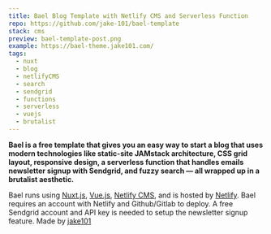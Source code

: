 ```yaml
---
title: Bael Blog Template with Netlify CMS and Serverless Function
repo: https://github.com/jake-101/bael-template
stack: cms
preview: bael-template-post.png
example: https://bael-theme.jake101.com/
tags:
  - nuxt
  - blog
  - netlifyCMS
  - search
  - sendgrid
  - functions
  - serverless
  - vuejs
  - brutalist
---
```


**Bael is a free template that gives you an easy way to start a blog that uses modern technologies like static-site JAMstack architecture, CSS grid layout, responsive design, a serverless function that handles emails newsletter signup with Sendgrid, and fuzzy search — all wrapped up in a brutalist aesthetic.**

Bael runs using [Nuxt.js](https://nuxtjs.org), [Vue.js](https://vuejs.org), [Netlify CMS](https://netlifycms.org), and is hosted by [Netlify](https://netlify.com). Bael requires an account with Netlify and Github/Gitlab to deploy. A free Sendgrid account and API key is needed to setup the newsletter signup feature.
Made by [jake101](https://jake101.com)
